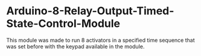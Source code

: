 # Arduino-8-Relay-Output-Timed-State-Control-Module
This module was made to run 8 activators in a specified time sequence that was set before with the keypad available in the module.

